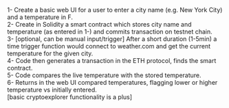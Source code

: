 1- Create a basic web UI for a user to enter a city name (e.g. New York City) and a temperature in F.   
2- Create in Solidity a smart contract which stores city name and temperature (as entered in 1-) and commits transaction on testnet chain.   
3- [optional, can be manual input/trigger] After a short duration (1-5min) a time trigger function would connect to weather.com and get the current temperature for the given city.   
4- Code then generates a transaction in the ETH protocol, finds the smart contract.   
5- Code compares the live temperature with the stored temperature.   
6- Returns in the web UI compared temperatures, flagging lower or higher temperature vs initially entered.   
[basic cryptoexplorer functionality is a plus]   
